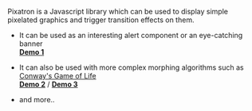 Pixatron is a Javascript library which can be used to display simple pixelated graphics and trigger transition effects on them.

 - It can be used as an interesting alert component or an eye-catching banner  
 **[Demo 1](http://sh4nik.com/Pixatron/demo)**

 - It can also be used with more complex morphing algorithms such as [Conway's Game of Life](https://en.wikipedia.org/wiki/Conway%27s_Game_of_Life)  
 **[Demo 2](http://sh4nik.com/Pixatron/demo/flame.html)** / **[Demo 3](http://sh4nik.com/Pixatron/demo/racer.html)**

 - and more..